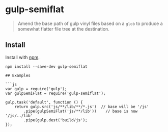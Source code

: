 # gulp-semiflat

> Amend the base path of gulp vinyl files based on a <code>glob</code> to produce a somewhat flatter file tree at the
destination.

## Install

Install with [npm](https://npmjs.org/package/gulp-semiflat).

```
npm install --save-dev gulp-semiflat

## Examples

```js
var gulp = require('gulp');
var gulpSemiFlat = require('gulp-semiflat');

gulp.task('default', function () {
	return gulp.src('js/**/lib/**/*.js')  // base will be '/js'
		.pipe(gulpSemiFlat('js/**/lib'))    // base is now '/js/../lib'
		.pipe(gulp.dest('build/js');
});
```